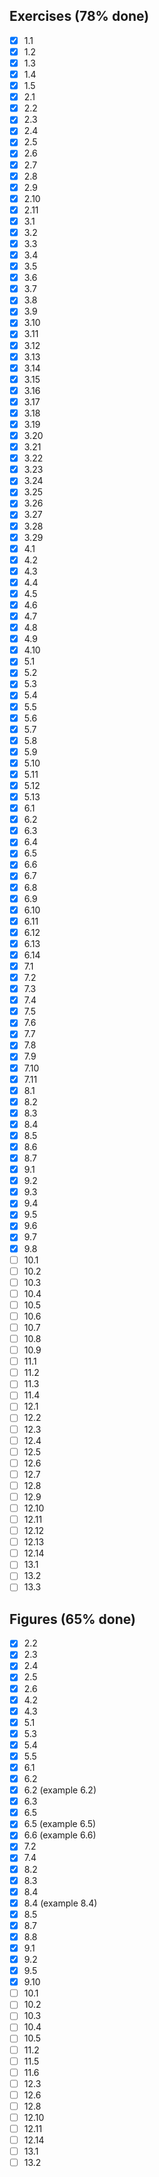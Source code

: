 Exercises (78% done)
---------
- [X] 1.1
- [X] 1.2
- [X] 1.3
- [X] 1.4
- [X] 1.5
- [X] 2.1
- [X] 2.2
- [X] 2.3
- [X] 2.4
- [X] 2.5
- [X] 2.6
- [X] 2.7
- [X] 2.8
- [X] 2.9
- [X] 2.10
- [X] 2.11
- [X] 3.1
- [X] 3.2
- [X] 3.3
- [X] 3.4
- [X] 3.5
- [X] 3.6
- [X] 3.7
- [X] 3.8
- [X] 3.9
- [X] 3.10
- [X] 3.11
- [X] 3.12
- [X] 3.13
- [X] 3.14
- [X] 3.15
- [X] 3.16
- [X] 3.17
- [X] 3.18
- [X] 3.19
- [X] 3.20
- [X] 3.21
- [X] 3.22
- [X] 3.23
- [X] 3.24
- [X] 3.25
- [X] 3.26
- [X] 3.27
- [X] 3.28
- [X] 3.29
- [X] 4.1
- [X] 4.2
- [X] 4.3
- [X] 4.4
- [X] 4.5
- [X] 4.6
- [X] 4.7
- [X] 4.8
- [X] 4.9
- [X] 4.10
- [X] 5.1
- [X] 5.2
- [X] 5.3
- [X] 5.4
- [X] 5.5
- [X] 5.6
- [X] 5.7
- [X] 5.8
- [X] 5.9
- [X] 5.10
- [X] 5.11
- [X] 5.12
- [X] 5.13
- [X] 6.1
- [X] 6.2
- [X] 6.3
- [X] 6.4
- [X] 6.5
- [X] 6.6
- [X] 6.7
- [X] 6.8
- [X] 6.9
- [X] 6.10
- [X] 6.11
- [X] 6.12
- [X] 6.13
- [X] 6.14
- [X] 7.1
- [X] 7.2
- [X] 7.3
- [X] 7.4
- [X] 7.5
- [X] 7.6
- [X] 7.7
- [X] 7.8
- [X] 7.9
- [X] 7.10
- [X] 7.11
- [X] 8.1
- [X] 8.2
- [X] 8.3
- [X] 8.4
- [X] 8.5
- [X] 8.6
- [X] 8.7
- [X] 9.1
- [X] 9.2
- [X] 9.3
- [X] 9.4
- [X] 9.5
- [X] 9.6
- [X] 9.7
- [X] 9.8
- [ ] 10.1
- [ ] 10.2
- [ ] 10.3
- [ ] 10.4
- [ ] 10.5
- [ ] 10.6
- [ ] 10.7
- [ ] 10.8
- [ ] 10.9
- [ ] 11.1
- [ ] 11.2
- [ ] 11.3
- [ ] 11.4
- [ ] 12.1
- [ ] 12.2
- [ ] 12.3
- [ ] 12.4
- [ ] 12.5
- [ ] 12.6
- [ ] 12.7
- [ ] 12.8
- [ ] 12.9
- [ ] 12.10
- [ ] 12.11
- [ ] 12.12
- [ ] 12.13
- [ ] 12.14
- [ ] 13.1
- [ ] 13.2
- [ ] 13.3

Figures (65% done)
-------
- [X] 2.2
- [X] 2.3
- [X] 2.4
- [X] 2.5
- [X] 2.6
- [X] 4.2
- [X] 4.3
- [X] 5.1
- [X] 5.3
- [X] 5.4
- [X] 5.5
- [X] 6.1
- [X] 6.2
- [X] 6.2 (example 6.2)
- [X] 6.3
- [X] 6.5
- [X] 6.5 (example 6.5)
- [X] 6.6 (example 6.6)
- [X] 7.2
- [X] 7.4
- [X] 8.2
- [X] 8.3
- [X] 8.4
- [X] 8.4 (example 8.4)
- [X] 8.5
- [X] 8.7
- [X] 8.8
- [X] 9.1
- [X] 9.2
- [X] 9.5
- [X] 9.10
- [ ] 10.1
- [ ] 10.2
- [ ] 10.3
- [ ] 10.4
- [ ] 10.5
- [ ] 11.2
- [ ] 11.5
- [ ] 11.6
- [ ] 12.3
- [ ] 12.6
- [ ] 12.8
- [ ] 12.10
- [ ] 12.11
- [ ] 12.14
- [ ] 13.1
- [ ] 13.2
